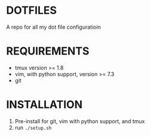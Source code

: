 DOTFILES
========

A repo for all my dot file configuratioin

REQUIREMENTS
============

* tmux version >= 1.8
* vim, with python support, version >= 7.3
* git

INSTALLATION
============

1. Pre-install for git, vim with python support, and tmux
2. run `./setup.sh`
